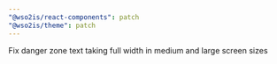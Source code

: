 ```yaml
---
"@wso2is/react-components": patch
"@wso2is/theme": patch
---
```


Fix danger zone text taking full width in medium and large screen sizes
